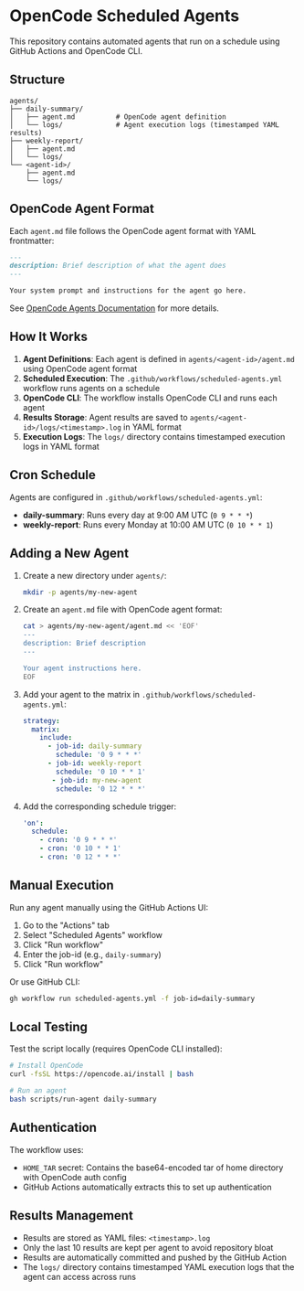 # OpenCode Scheduled Agents

This repository contains automated agents that run on a schedule using GitHub Actions and OpenCode CLI.

## Structure

```
agents/
├── daily-summary/
│   ├── agent.md          # OpenCode agent definition
│   └── logs/             # Agent execution logs (timestamped YAML results)
├── weekly-report/
│   ├── agent.md
│   └── logs/
└── <agent-id>/
    ├── agent.md
    └── logs/
```

## OpenCode Agent Format

Each `agent.md` file follows the OpenCode agent format with YAML frontmatter:

```markdown
---
description: Brief description of what the agent does
---

Your system prompt and instructions for the agent go here.
```

See [OpenCode Agents Documentation](https://opencode.ai/docs/agents/#markdown) for more details.

## How It Works

1. **Agent Definitions**: Each agent is defined in `agents/<agent-id>/agent.md` using OpenCode agent format
2. **Scheduled Execution**: The `.github/workflows/scheduled-agents.yml` workflow runs agents on a schedule
3. **OpenCode CLI**: The workflow installs OpenCode CLI and runs each agent
4. **Results Storage**: Agent results are saved to `agents/<agent-id>/logs/<timestamp>.log` in YAML format
5. **Execution Logs**: The `logs/` directory contains timestamped execution logs in YAML format

## Cron Schedule

Agents are configured in `.github/workflows/scheduled-agents.yml`:

- **daily-summary**: Runs every day at 9:00 AM UTC (`0 9 * * *`)
- **weekly-report**: Runs every Monday at 10:00 AM UTC (`0 10 * * 1`)

## Adding a New Agent

1. Create a new directory under `agents/`:
   ```bash
   mkdir -p agents/my-new-agent
   ```

2. Create an `agent.md` file with OpenCode agent format:
   ```bash
   cat > agents/my-new-agent/agent.md << 'EOF'
   ---
   description: Brief description
   ---
   
   Your agent instructions here.
   EOF
   ```

3. Add your agent to the matrix in `.github/workflows/scheduled-agents.yml`:
   ```yaml
   strategy:
     matrix:
       include:
         - job-id: daily-summary
           schedule: '0 9 * * *'
         - job-id: weekly-report
           schedule: '0 10 * * 1'
          - job-id: my-new-agent
           schedule: '0 12 * * *'
   ```

4. Add the corresponding schedule trigger:
   ```yaml
   'on':
     schedule:
       - cron: '0 9 * * *'
       - cron: '0 10 * * 1'
       - cron: '0 12 * * *'
   ```

## Manual Execution

Run any agent manually using the GitHub Actions UI:

1. Go to the "Actions" tab
2. Select "Scheduled Agents" workflow
3. Click "Run workflow"
4. Enter the job-id (e.g., `daily-summary`)
5. Click "Run workflow"

Or use GitHub CLI:
```bash
gh workflow run scheduled-agents.yml -f job-id=daily-summary
```

## Local Testing

Test the script locally (requires OpenCode CLI installed):

```bash
# Install OpenCode
curl -fsSL https://opencode.ai/install | bash

# Run an agent
bash scripts/run-agent daily-summary
```

## Authentication

The workflow uses:
- `HOME_TAR` secret: Contains the base64-encoded tar of home directory with OpenCode auth config
- GitHub Actions automatically extracts this to set up authentication

## Results Management

- Results are stored as YAML files: `<timestamp>.log`
- Only the last 10 results are kept per agent to avoid repository bloat
- Results are automatically committed and pushed by the GitHub Action
- The `logs/` directory contains timestamped YAML execution logs that the agent can access across runs
